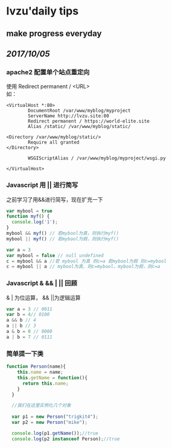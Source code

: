 # **lvzu'daily tips**

##   make progress everyday

## _2017/10/05_

### apache2 配置单个站点重定向
使用 Redirect permanent / \<URL>  
如：
```
<VirtualHost *:80>
        DocumentRoot /var/www/myblog/myproject
        ServerName http://lvzu.site:80
        Redirect permanent / https://world-elite.site
        Alias /static/ /var/www/myblog/static/

<Directory /var/www/myblog/static/>
        Require all granted
</Directory>

        WSGIScriptAlias / /var/www/myblog/myproject/wsgi.py

</VirtualHost>
```

### Javascript 用 || 进行简写
之前学习了用&&进行简写，现在扩充一下
```javascript
var mybool = true
function myf() {
  console.log('1');
}
mybool && myf() // 若mybool为真，则执行myf()
mybool || myf() // 若mybool为假，则执行myf()

var a = 3
var mybool = false // null undefined 
c = mybool && a //若 mybool 为真 则c=a 若mybool为假 则c=mybool
c = mybool || a // mybool为真，则c=mybool，mybool为假，则c=a
```

### Javascript & && | || 回顾
& | 为位运算， && ||为逻辑运算
```javascript
var a = 3 // 0011
var b = 4// 0100
a && b // 4
a || b // 3
a & b = 0 // 0000
a | b = 7 // 0111
```

### 简单提一下类
```javascript
function Person(name){
    this.name = name;
    this.getName = function(){
      return this.name;
    }
  }

  //我们在这里实例化几个对象
  
  var p1 = new Person("trigkit4");
  var p2 = new Person("mike");

  console.log(p1.getName());//true
  console.log(p2 instanceof Person);//true
```